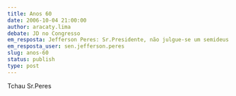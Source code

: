 ```yaml
---
title: Anos 60
date: 2006-10-04 21:00:00
author: aracaty.lima
debate: JD no Congresso
em_resposta: Jefferson Peres: Sr.Presidente, não julgue-se um semideus
em_resposta_user: sen.jefferson.peres
slug: anos-60
status: publish 
type: post
---
```


Tchau Sr.Peres

